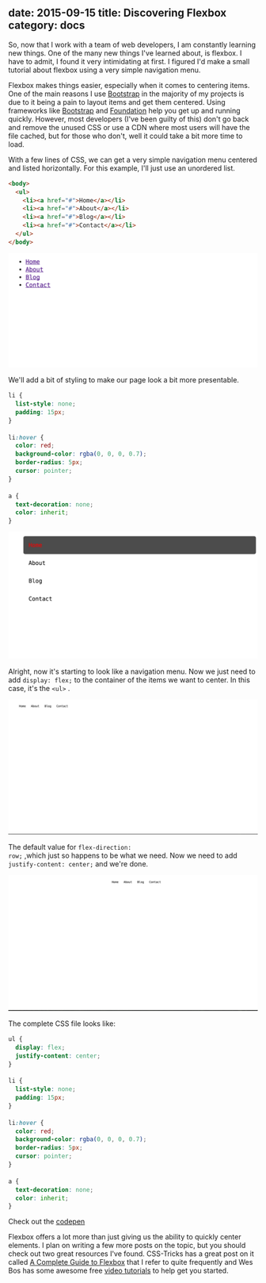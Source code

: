 date: 2015-09-15
title: Discovering Flexbox
category: docs
-----------------------------

So, now that I work with a team of web developers, I am constantly learning new things. One of the many new things I've learned about, is flexbox. I have to admit, I found it very intimidating at first. I figured I'd make a small tutorial about flexbox using a very simple navigation menu.

Flexbox makes things easier, especially when it comes to centering items. One of the main reasons I use [Bootstrap](http://getbootstrap.com) in the majority of my projects is due to it being a pain to layout items and get them centered. Using frameworks like [Bootstrap](http://getbootstrap.com) and [Foundation](http://foundation.zurb.com) help you get up and running quickly. However, most developers (I've been guilty of this) don't go back and remove the unused CSS or use a CDN where most users will have the file cached, but for those who don't, well it could take a bit more time to load.

<!-- more -->

With a few lines of CSS, we can get a very simple navigation menu centered and listed horizontally. For this example, I'll just use an unordered list.


```html
<body>
  <ul>
    <li><a href="#">Home</a></li>
    <li><a href="#">About</a></li>
    <li><a href="#">Blog</a></li>
    <li><a href="#">Contact</a></li>
  </ul>
</body>
```
![HTML output](./userdata/images/Discovering_Flexbox_1.png)

We'll add a bit of styling to make our page look a bit more presentable.

```css
li {
  list-style: none;
  padding: 15px;
}

li:hover {
  color: red;
  background-color: rgba(0, 0, 0, 0.7);
  border-radius: 5px;
  cursor: pointer;
}

a {
  text-decoration: none;
  color: inherit;
}
```

![HTML output](./userdata/images/Screen-Shot-2015-09-15-at-6-08-30-PM.png)

Alright, now it's starting to look like a navigation menu. Now we just need to add <code class="language-css">display: flex;</code> to the container of the items we want to center. In this case, it's the <code class="language-html">\<ul\></code> .

![HTML output](./userdata/images/Discovering_Flexbox_and_main_css_-_svg.png)

The default value for <code class="language-css">flex-direction: row;</code> ,which just so happens to be what we need. Now we need to add <code class="language-css">justify-content: center;</code> and we're done.

![HTML output](./userdata/images/Discovering_Flexbox_and_main_css_-_svg-1.png)

The complete CSS file looks like:

```css
ul {
  display: flex;
  justify-content: center;
}

li {
  list-style: none;
  padding: 15px;
}

li:hover {
  color: red;
  background-color: rgba(0, 0, 0, 0.7);
  border-radius: 5px;
  cursor: pointer;
}

a {
  text-decoration: none;
  color: inherit;
}
```
Check out the [codepen](http://codepen.io/krjordan/pen/pjgqZZ/?editors=110)

Flexbox offers a lot more than just giving us the ability to quickly center elements. I plan on writing a few more posts on the topic, but you should check out two great resources I've found. CSS-Tricks has a great post on it called [A Complete Guide to Flexbox](https://css-tricks.com/snippets/css/a-guide-to-flexbox/) that I refer to quite frequently and Wes Bos has some awesome free [video tutorials](http://flexbox.io/) to help get you started.